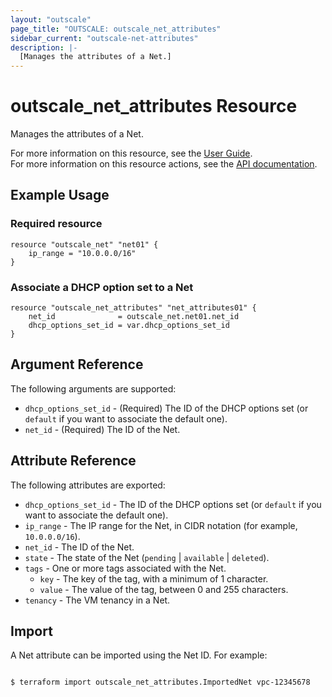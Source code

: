 ```yaml
---
layout: "outscale"
page_title: "OUTSCALE: outscale_net_attributes"
sidebar_current: "outscale-net-attributes"
description: |-
  [Manages the attributes of a Net.]
---
```


# outscale_net_attributes Resource

Manages the attributes of a Net.

For more information on this resource, see the [User Guide](https://docs.outscale.com/en/userguide/About-DHCP-Options.html).  
For more information on this resource actions, see the [API documentation](https://docs.outscale.com/api#updatenet).

## Example Usage

### Required resource

```hcl
resource "outscale_net" "net01" {
	ip_range = "10.0.0.0/16"
}
```

### Associate a DHCP option set to a Net

```hcl
resource "outscale_net_attributes" "net_attributes01" {
	net_id              = outscale_net.net01.net_id
	dhcp_options_set_id = var.dhcp_options_set_id
}
```

## Argument Reference

The following arguments are supported:

* `dhcp_options_set_id` - (Required) The ID of the DHCP options set (or `default` if you want to associate the default one).
* `net_id` - (Required) The ID of the Net.

## Attribute Reference

The following attributes are exported:

* `dhcp_options_set_id` - The ID of the DHCP options set (or `default` if you want to associate the default one).
* `ip_range` - The IP range for the Net, in CIDR notation (for example, `10.0.0.0/16`).
* `net_id` - The ID of the Net.
* `state` - The state of the Net (`pending` \| `available` \| `deleted`).
* `tags` - One or more tags associated with the Net.
    * `key` - The key of the tag, with a minimum of 1 character.
    * `value` - The value of the tag, between 0 and 255 characters.
* `tenancy` - The VM tenancy in a Net.

## Import

A Net attribute can be imported using the Net ID. For example:

```console

$ terraform import outscale_net_attributes.ImportedNet vpc-12345678

```